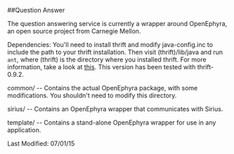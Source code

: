 ##Question Answer

The question answering service is currently a wrapper around OpenEphyra,
an open source project from Carnegie Mellon.

Dependencies: You'll need to install thrift and modify java-config.inc
to include the path to your thrift installation. Then visit (thrift)/lib/java
and run `ant`, where (thrift) is the directory where you installed thrift.
For more information, take a look at [this](https://thrift.apache.org/lib/java).
This version has been tested with thrift-0.9.2.

common/ -- Contains the actual OpenEphyra package, with some modifications.
 You shouldn't need to modify this directory.

sirius/ -- Contains an OpenEphyra wrapper that communicates with Sirius.

template/ -- Contains a stand-alone OpenEphyra wrapper for use in any application.

Last Modified: 07/01/15
